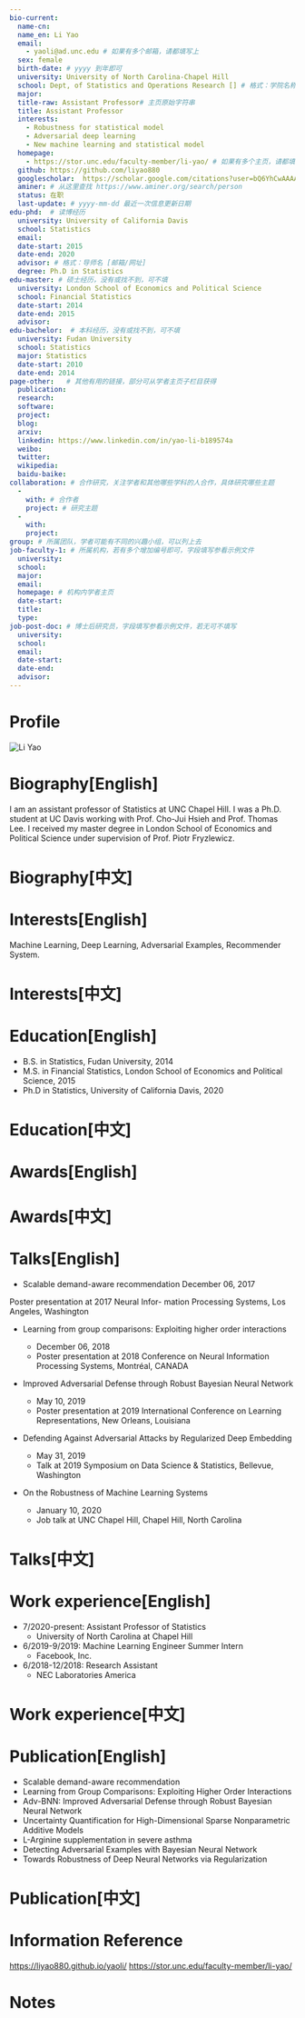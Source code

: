 ```yaml
---
bio-current:
  name-cn: 
  name_en: Li Yao
  email: 
    - yaoli@ad.unc.edu # 如果有多个邮箱，请都填写上
  sex: female
  birth-date: # yyyy 到年即可
  university: University of North Carolina-Chapel Hill 
  school: Dept, of Statistics and Operations Research [] # 格式：学院名称[学院官网链接]
  major: 
  title-raw: Assistant Professor# 主页原始字符串
  title: Assistant Professor
  interests: 
    - Robustness for statistical model
    - Adversarial deep learning
    - New machine learning and statistical model
  homepage: 
    - https://stor.unc.edu/faculty-member/li-yao/ # 如果有多个主页，请都填写上
  github: https://github.com/liyao880
  googlescholar:  https://scholar.google.com/citations?user=bQ6YhCwAAAAJ&hl=en
  aminer: # 从这里查找 https://www.aminer.org/search/person
  status: 在职
  last-update: # yyyy-mm-dd 最近一次信息更新日期
edu-phd:  # 读博经历
  university: University of California Davis
  school: Statistics
  email: 
  date-start: 2015
  date-end: 2020
  advisor: # 格式：导师名 [邮箱/网址]
  degree: Ph.D in Statistics
edu-master: # 硕士经历，没有或找不到，可不填
  university: London School of Economics and Political Science
  school: Financial Statistics
  date-start: 2014
  date-end: 2015
  advisor:
edu-bachelor:  # 本科经历，没有或找不到，可不填
  university: Fudan University
  school: Statistics
  major: Statistics
  date-start: 2010
  date-end: 2014
page-other:   # 其他有用的链接，部分可从学者主页子栏目获得
  publication: 
  research: 
  software: 
  project: 
  blog: 
  arxiv: 
  linkedin: https://www.linkedin.com/in/yao-li-b189574a
  weibo:
  twitter:
  wikipedia:
  baidu-baike:
collaboration: # 合作研究，关注学者和其他哪些学科的人合作，具体研究哪些主题
  - 
    with: # 合作者
    project: # 研究主题
  - 
    with: 
    project: 
group: # 所属团队，学者可能有不同的兴趣小组，可以列上去
job-faculty-1: # 所属机构，若有多个增加编号即可，字段填写参看示例文件
  university: 
  school: 
  major: 
  email: 
  homepage: # 机构内学者主页
  date-start: 
  title: 
  type: 
job-post-doc: # 博士后研究员，字段填写参看示例文件，若无可不填写
  university: 
  school: 
  email: 
  date-start: 
  date-end: 
  advisor: 
---
```


# Profile

![Li Yao](https://casdev4.oasis.unc.edu/statistics/wp-content/uploads/sites/3/2021/05/li_yao.jpg)

# Biography[English]
I am an assistant professor of Statistics at UNC Chapel Hill. I was a Ph.D. student at UC Davis working with Prof. Cho-Jui Hsieh and Prof. Thomas Lee. I received my master degree in London School of Economics and Political Science under supervision of Prof. Piotr Fryzlewicz.
# Biography[中文]

# Interests[English]
Machine Learning, Deep Learning, Adversarial Examples, Recommender System.
# Interests[中文]

# Education[English]
- B.S. in Statistics, Fudan University, 2014
- M.S. in Financial Statistics, London School of Economics and Political Science, 2015
- Ph.D in Statistics, University of California Davis, 2020
# Education[中文]

# Awards[English]

# Awards[中文]

# Talks[English]
- Scalable demand-aware recommendation
 December 06, 2017

Poster presentation at 2017 Neural Infor- mation Processing Systems, Los Angeles, Washington

- Learning from group comparisons: Exploiting higher order interactions
  - December 06, 2018
  - Poster presentation at 2018 Conference on Neural Information Processing Systems, Montréal, CANADA

- Improved Adversarial Defense through Robust Bayesian Neural Network
  - May 10, 2019
  - Poster presentation at 2019 International Conference on Learning Representations, New Orleans, Louisiana

- Defending Against Adversarial Attacks by Regularized Deep Embedding
  - May 31, 2019
  - Talk at 2019 Symposium on Data Science & Statistics, Bellevue, Washington

- On the Robustness of Machine Learning Systems
  - January 10, 2020
  - Job talk at UNC Chapel Hill, Chapel Hill, North Carolina
# Talks[中文]

# Work experience[English]
- 7/2020-present: Assistant Professor of Statistics
  - University of North Carolina at Chapel Hill
- 6/2019-9/2019: Machine Learning Engineer Summer Intern
  - Facebook, Inc.
- 6/2018-12/2018: Research Assistant
  - NEC Laboratories America
# Work experience[中文]

# Publication[English]
- Scalable demand-aware recommendation
- Learning from Group Comparisons: Exploiting Higher Order Interactions
- Adv-BNN: Improved Adversarial Defense through Robust Bayesian Neural Network
- Uncertainty Quantification for High-Dimensional Sparse Nonparametric Additive Models
- L-Arginine supplementation in severe asthma
- Detecting Adversarial Examples with Bayesian Neural Network
- Towards Robustness of Deep Neural Networks via Regularization
# Publication[中文]

# Information Reference
https://liyao880.github.io/yaoli/
https://stor.unc.edu/faculty-member/li-yao/
# Notes
